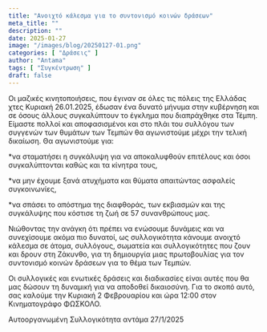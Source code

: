 ```yaml
---
title: "Ανοιχτό κάλεσμα για το συντονισμό κοινών δράσεων"
meta_title: ""
description: ""
date: 2025-01-27
image: "/images/blog/20250127-01.png"
categories: [ "Δράσεις" ]
author: "Antama"
tags: [ "Συγκέντρωση" ]
draft: false
---
```


Οι μαζικές κινητοποιήσεις, που έγιναν σε όλες τις πόλεις της Ελλάδας χτες Κυριακή 26.01.2025, έδωσαν ένα δυνατό μήνυμα
στην κυβέρνηση και σε όσους άλλους συγκαλύπτουν το έγκλημα που διαπράχθηκε στα Τέμπη.
Είμαστε πολλοί και αποφασισμένοι και στο πλάι του συλλόγου των συγγενών των θυμάτων των Τεμπών θα αγωνιστούμε μέχρι την
τελική δικαίωση. Θα αγωνιστούμε για:

*να σταματήσει η συγκάλυψη για να αποκαλυφθούν επιτέλους και όσοι συγκαλύπτονται καθώς και τα κίνητρα τους,

*να μην έχουμε ξανά ατυχήματα και θύματα απαιτώντας ασφαλείς συγκοινωνίες,

*να σπάσει το απόστημα της διαφθοράς, των εκβιασμών και της συγκάλυψης που κόστισε τη ζωή σε 57 συνανθρώπους μας.

Νιώθοντας την ανάγκη ότι πρέπει να ενώσουμε δυνάμεις και να συνεχίσουμε ακόμα πιο δυνατοί, ως συλλογικότητα κάνουμε
ανοιχτό κάλεσμα σε άτομα, συλλόγους, σωματεία και συλλογικότητες που ζουν και δρουν στη Ζάκυνθο, για τη δημιουργία μιας
πρωτοβουλίας για τον συντονισμό κοινών δράσεων για το θέμα των Τεμπών.

Οι συλλογικές και ενωτικές δράσεις και διαδικασίες είναι αυτές που θα μας δώσουν τη δυναμική για να αποδοθεί δικαιοσύνη.
Για το σκοπό αυτό, σας καλούμε την Κυριακή 2 Φεβρουαρίου και ώρα 12:00 στον Κινηματογράφο ΦΩΣΚΟΛΟ.

Αυτοοργανωμένη Συλλογικότητα αντάμα
27/1/2025

